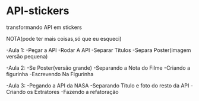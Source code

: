 # API-stickers
transformando API em stickers

NOTA(pode ter mais coisas,só que eu esqueci)


-Aula 1:
-Pegar a API
-Rodar A API
-Separar Titulos
-Separa Poster(imagem versão pequena)

-Aula 2:
-Se Poster(versão grande)
-Separando a Nota do Filme
-Criando a figurinha
-Escrevendo Na Figurinha

-Aula 3:
-Pegando a API da NASA
-Separando Titulo e foto do resto da API
-Criando os Extratores
-Fazendo a refatoração
